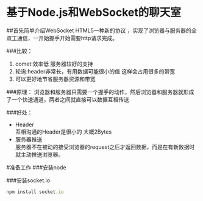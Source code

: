 基于Node.js和WebSocket的聊天室
===========================================================
##首先简单介绍WebSocket
  HTML5一种新的协议 ，实现了浏览器与服务器的全双工通信，一开始握手开始需要http请求完成。

###比较：
1.  comet:效率低  服务器较好的支持
2.  轮询:header非常长，有用数据可能很小的值  这样会占用很多的带宽
3.  可以更好地节省服务器资源和带宽 

###原理：
  浏览器和服务器只需要一个握手的动作，然后浏览器和服务器就形成了一个快速通道，两者之间就直接可以数据互相传送

###好处：
- Header  
  互相沟通的Header是很小的 大概2Bytes
- 服务器推送  
  服务器不在被动的接受浏览器的request之后才返回数据，而是在有新数据时就主动推送浏览器。

#准备工作
###安装node

###安装socket.io 
```javascript
npm install socket.io
```
